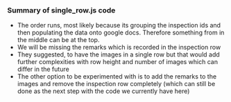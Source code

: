 ### Summary of single_row.js code

- The order runs, most likely because its grouping the inspection ids and then populating the data onto google docs. Therefore something from in the middle can be at the top.
- We will be missing the remarks which is recorded in the inspection row
- They suggested, to have the images in a single row but that would add further complexities with row height and number of images which can differ in the future
- The other option to be experimented with is to add the remarks to the images and remove the inspection row completely (which can still be done as the next step with the code we currently have here)

